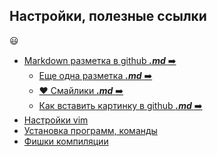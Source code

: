 Настройки, полезные ссылки
---
:smiley:
- [Markdown разметка в github **_.md_** :arrow_right:](https://github.com/sandino/Markdown-Cheatsheet)
    - [Еще одна разметка **_.md_** :arrow_right:](https://github.com/GnuriaN/format-README/blob/master/README.md)
    - [:heart: Смайлики **_.md_** :arrow_right:](https://github.com/GnuriaN/format-README/blob/master/emoji.md)
    - [Как вставить картинку в github  **_.md_** :arrow_right:](https://gist.github.com/oleglomako/d483f4bc8446ae11013fb6f17f979c79)
- [Настройки vim](./GLBAL/vim/vim.md)
- [Установка программ, команды](./GLBAL/install/program.md)
- [Фишки компиляции](./GLBAL/install/program.md)
